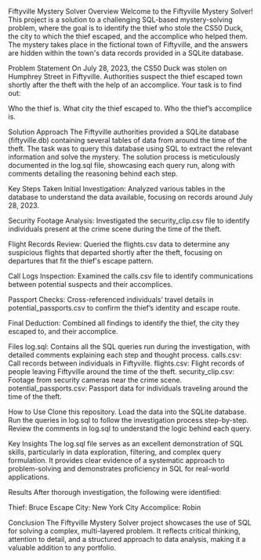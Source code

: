 Fiftyville Mystery Solver
Overview
Welcome to the Fiftyville Mystery Solver! This project is a solution to a challenging SQL-based mystery-solving problem, where the goal is to identify the thief who stole the CS50 Duck, the city to which the thief escaped, and the accomplice who helped them. The mystery takes place in the fictional town of Fiftyville, and the answers are hidden within the town's data records provided in a SQLite database.

Problem Statement
On July 28, 2023, the CS50 Duck was stolen on Humphrey Street in Fiftyville. Authorities suspect the thief escaped town shortly after the theft with the help of an accomplice. Your task is to find out:

Who the thief is.
What city the thief escaped to.
Who the thief’s accomplice is.

Solution Approach
The Fiftyville authorities provided a SQLite database (fiftyville.db) containing several tables of data from around the time of the theft. The task was to query this database using SQL to extract the relevant information and solve the mystery. The solution process is meticulously documented in the log.sql file, showcasing each query run, along with comments detailing the reasoning behind each step.

Key Steps Taken
Initial Investigation: Analyzed various tables in the database to understand the data available, focusing on records around July 28, 2023.

Security Footage Analysis: Investigated the security_clip.csv file to identify individuals present at the crime scene during the time of the theft.

Flight Records Review: Queried the flights.csv data to determine any suspicious flights that departed shortly after the theft, focusing on departures that fit the thief's escape pattern.

Call Logs Inspection: Examined the calls.csv file to identify communications between potential suspects and their accomplices.

Passport Checks: Cross-referenced individuals’ travel details in potential_passports.csv to confirm the thief’s identity and escape route.

Final Deduction: Combined all findings to identify the thief, the city they escaped to, and their accomplice.

Files
log.sql: Contains all the SQL queries run during the investigation, with detailed comments explaining each step and thought process.
calls.csv: Call records between individuals in Fiftyville.
flights.csv: Flight records of people leaving Fiftyville around the time of the theft.
security_clip.csv: Footage from security cameras near the crime scene.
potential_passports.csv: Passport data for individuals traveling around the time of the theft.


How to Use
Clone this repository.
Load the data into the SQLite database.
Run the queries in log.sql to follow the investigation process step-by-step.
Review the comments in log.sql to understand the logic behind each query.


Key Insights
The log.sql file serves as an excellent demonstration of SQL skills, particularly in data exploration, filtering, and complex query formulation. It provides clear evidence of a systematic approach to problem-solving and demonstrates proficiency in SQL for real-world applications.

Results
After thorough investigation, the following were identified:

Thief: Bruce
Escape City: New York City
Accomplice: Robin

Conclusion
The Fiftyville Mystery Solver project showcases the use of SQL for solving a complex, multi-layered problem. It reflects critical thinking, attention to detail, and a structured approach to data analysis, making it a valuable addition to any portfolio.

